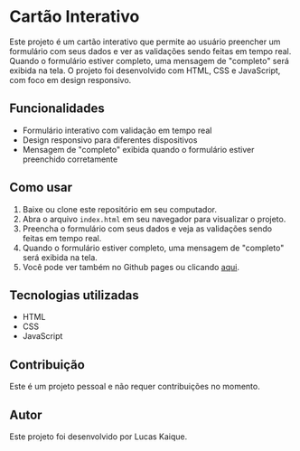 # Cartão Interativo

Este projeto é um cartão interativo que permite ao usuário preencher um formulário com seus dados e ver as validações sendo feitas em tempo real. Quando o formulário estiver completo, uma mensagem de "completo" será exibida na tela. O projeto foi desenvolvido com HTML, CSS e JavaScript, com foco em design responsivo.

## Funcionalidades

- Formulário interativo com validação em tempo real
- Design responsivo para diferentes dispositivos
- Mensagem de "completo" exibida quando o formulário estiver preenchido corretamente

## Como usar

1. Baixe ou clone este repositório em seu computador.
2. Abra o arquivo `index.html` em seu navegador para visualizar o projeto.
3. Preencha o formulário com seus dados e veja as validações sendo feitas em tempo real.
4. Quando o formulário estiver completo, uma mensagem de "completo" será exibida na tela.
5. Você pode ver também no Github pages ou clicando [aqui](https://lucaskaiquee.github.io/Interactive-card/).

## Tecnologias utilizadas

- HTML
- CSS
- JavaScript

## Contribuição

Este é um projeto pessoal e não requer contribuições no momento.

## Autor

Este projeto foi desenvolvido por Lucas Kaique.
